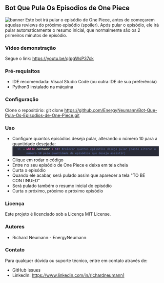 ## Bot Que Pula Os Episodios de One Piece
![banner]()
Este bot irá pular o episódio de One Piece, antes de começarem aquelas reviews do próximo episódio (spoiler). Após pular o episódio, ele irá pular automaticamente o resumo inicial, que normalmente são os 2 primeiros minutos de episódio.

### Vídeo demonstração
Segue o link: https://youtu.be/qIpgWsP37ck

### Pré-requisitos
- IDE recomendada: Visual Studio Code (ou outra IDE de sua preferência)
- Python3 instalado na máquina

### Configuração
Clone o repositório:
git clone https://github.com/EnergyNeumann/Bot-Que-Pula-Os-Episodios-de-One-Piece.git

### Uso
- Configure quantos episódios deseja pular, alterando o número 10 para a quantidade desejada:
![contador](https://github.com/EnergyNeumann/Bot-Que-Pula-Os-Episodios-de-One-Piece/blob/main/contador.png)
- Clique em rodar o código
- Entre no seu episódio de One Piece e deixa em tela cheia
- Curta o episódio
- Quando ele acabar, será pulado assim que aparecer a tela "TO BE CONTINUED"
- Será pulado também o resumo inicial do episódio
- Curta o próximo, próximo e próximo episódio

### Licença
Este projeto é licenciado sob a Licença MIT License.

### Autores
- Richard Neumann - EnergyNeumann

### Contato
Para qualquer dúvida ou suporte técnico, entre em contato através de:
- GitHub Issues
- LinkedIn: https://www.linkedin.com/in/richardneumann1


